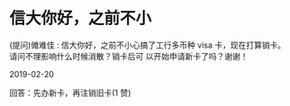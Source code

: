 # 信大你好，之前不小

(提问)傩难佳 : 信大你好，之前不小心搞了工行多币种 visa 卡，现在打算销卡。请问不理影响什么时候消散？销卡后可 以开始申请新卡了吗？谢谢！

2019-02-20

回答：先办新卡，再注销旧卡(1 赞)